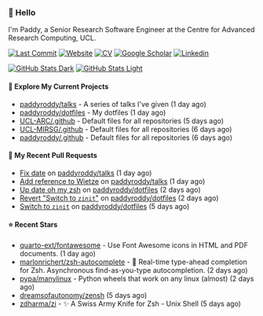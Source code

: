 ### 👋 Hello

I'm Paddy, a Senior Research Software Engineer at the Centre for Advanced
Research Computing, UCL.

[![Last Commit](https://img.shields.io/github/last-commit/paddyroddy/paddyroddy/main?label=updated)](https://github.com/paddyroddy)
[![Website](https://img.shields.io/badge/GitHub%20Pages-222?logo=githubpages&logoColor=fff&style=for-the-badge&style=flat)](https://paddyroddy.github.io)
[![CV](https://img.shields.io/badge/CV-PDF-pink.svg)](https://paddyroddy.github.io/cv)
[![Google Scholar](https://img.shields.io/badge/Google%20Scholar-4285F4?logo=googlescholar&logoColor=fff&style=for-the-badge&style=flat)](https://scholar.google.com/citations?user=OFigHUwAAAAJ)
[![Linkedin](https://img.shields.io/badge/LinkedIn-0A66C2?logo=linkedin&logoColor=fff&style=for-the-badge&style=flat)](https://www.linkedin.com/in/patrickjamesroddy)

[![GitHub Stats Dark](https://github-readme-stats-paddyroddy.vercel.app/api?username=paddyroddy&disable_animations=true&hide_border=true&hide_title=true&include_all_commits=true&rank_icon=github&show=prs_merged,reviews&show_icons=true&theme=tokyonight)](https://github.com/paddyroddy/paddyroddy#gh-dark-mode-only)
[![GitHub Stats Light](https://github-readme-stats-paddyroddy.vercel.app/api?username=paddyroddy&disable_animations=true&hide_border=true&hide_title=true&include_all_commits=true&rank_icon=github&show=prs_merged,reviews&show_icons=true&theme=default)](https://github.com/paddyroddy/paddyroddy#gh-light-mode-only)

#### 👷 Explore My Current Projects

- [paddyroddy/talks](https://github.com/paddyroddy/talks) - A series of talks I&#39;ve given
  (1 day ago)
- [paddyroddy/dotfiles](https://github.com/paddyroddy/dotfiles) - My dotfiles
  (1 day ago)
- [UCL-ARC/.github](https://github.com/UCL-ARC/.github) - Default files for all repositories
  (5 days ago)
- [UCL-MIRSG/.github](https://github.com/UCL-MIRSG/.github) - Default files for all repositories
  (6 days ago)
- [paddyroddy/.github](https://github.com/paddyroddy/.github) - Default files for all repositories
  (6 days ago)

#### 🔨 My Recent Pull Requests

- [Fix date](https://github.com/paddyroddy/talks/pull/57) on [paddyroddy/talks](https://github.com/paddyroddy/talks)
  (1 day ago)
- [Add reference to Wietze](https://github.com/paddyroddy/talks/pull/56) on [paddyroddy/talks](https://github.com/paddyroddy/talks)
  (1 day ago)
- [Up date oh my zsh](https://github.com/paddyroddy/dotfiles/pull/32) on [paddyroddy/dotfiles](https://github.com/paddyroddy/dotfiles)
  (2 days ago)
- [Revert &#34;Switch to `zinit`&#34;](https://github.com/paddyroddy/dotfiles/pull/31) on [paddyroddy/dotfiles](https://github.com/paddyroddy/dotfiles)
  (2 days ago)
- [Switch to `zinit`](https://github.com/paddyroddy/dotfiles/pull/30) on [paddyroddy/dotfiles](https://github.com/paddyroddy/dotfiles)
  (5 days ago)

#### ⭐ Recent Stars

- [quarto-ext/fontawesome](https://github.com/quarto-ext/fontawesome) - Use Font Awesome icons in HTML and PDF documents.
  (1 day ago)
- [marlonrichert/zsh-autocomplete](https://github.com/marlonrichert/zsh-autocomplete) - 🤖 Real-time type-ahead completion for Zsh. Asynchronous find-as-you-type autocompletion.
  (2 days ago)
- [pypa/manylinux](https://github.com/pypa/manylinux) - Python wheels that work on any linux (almost)
  (2 days ago)
- [dreamsofautonomy/zensh](https://github.com/dreamsofautonomy/zensh)
  (5 days ago)
- [zdharma/zi](https://github.com/zdharma/zi) - ✨ A Swiss Army Knife for Zsh - Unix Shell
  (5 days ago)
